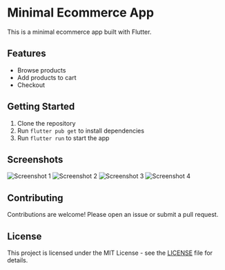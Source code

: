 # Minimal Ecommerce App

This is a minimal ecommerce app built with Flutter.

## Features

- Browse products
- Add products to cart
- Checkout

## Getting Started

1. Clone the repository
2. Run `flutter pub get` to install dependencies
3. Run `flutter run` to start the app

## Screenshots

![Screenshot 1](Project_ScreenShots/1.png)
![Screenshot 2](Project_ScreenShots/2.png)
![Screenshot 3](Project_ScreenShots/3.png)
![Screenshot 4](Project_ScreenShots/4.png)

## Contributing

Contributions are welcome! Please open an issue or submit a pull request.

## License

This project is licensed under the MIT License - see the [LICENSE](LICENSE) file for details.
